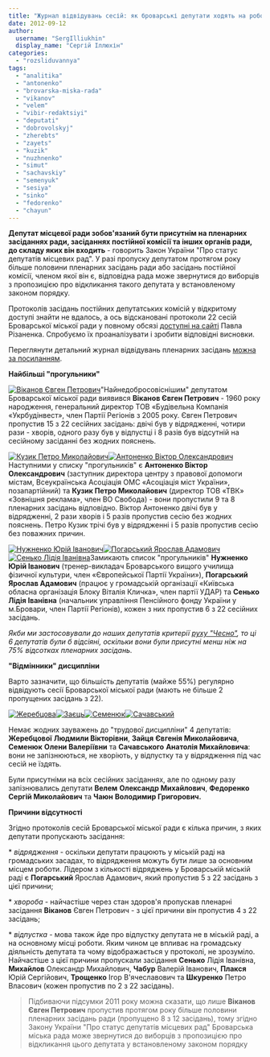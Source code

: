 ```yaml
---
title: "Журнал відвідувань сесій: як броварські депутати ходять на роботу"
date: 2012-09-12
author: 
  username: "SergIlliukhin"
  display_name: "Сергій Іллюхін"
categories: 
  - "rozsliduvannya"
tags: 
  - "analitika"
  - "antonenko"
  - "brovarska-miska-rada"
  - "vikanov"
  - "velem"
  - "vibir-redaktsiyi"
  - "deputati"
  - "dobrovolskyj"
  - "zherebts"
  - "zayets"
  - "kuzik"
  - "nuzhnenko"
  - "simut"
  - "sachavskiy"
  - "semenyuk"
  - "sesiya"
  - "sinko"
  - "fedorenko"
  - "chayun"
---
```


**Депутат місцевої ради зобов'язаний бути присутнім на пленарних засіданнях ради, засіданнях постійної комісії та інших органів ради, до складу яких він входить** - говорить Закон України "Про статус депутатів місцевих рад". У разі пропуску депутатом протягом року більше половини пленарних засідань ради або засідань постійної комісії, членом якої він є, відповідна рада може звернутися до виборців з пропозицією про відкликання такого депутата у встановленому законом порядку.

Протоколів засідань постійних депутатських комісій у відкритому доступі знайти не вдалось, а ось відскановані протоколи 22 сесій Броварської міської ради у повному обсязі [доступні на сайті](http://rizanenko.org/dokumenty-2/protokoly-sesij "Протоколи сесій") Павла Різаненка. Спробуємо їх проаналізувати і зробити відповідні висновки.

Переглянути детальний журнал відвідувань пленарних засідань [можна за посиланням](https://docs.google.com/spreadsheet/ccc?key=0AhE2NQlPHqm_dEJrVnhzN3MwclBWTEZGWE9GaWQ2WlE "Журнал відвідувань").

**Найбільші "прогульники"**

[![](https://mpz.brovary.org/wp-content/uploads/2012/08/11.png "Віканов Євген Петрович")](https://mpz.brovary.org/wp-content/uploads/2012/08/11.png)"Найнедобросовіснішим" депутатом Броварської міської ради виявився **Віканов Євген Петрович** - 1960 року народження, генеральний директор ТОВ «Будівельна Компанія «Укрбудінвест», член Партії Регіонів з 2005 року. Євген Петрович пропустив 15 з 22 сесійних засідань: двічі був у відрядженні, чотири рази - хворів, одного разу був у відпустці і 8 разів був відсутній на сесійному засіданні без жодних пояснень.

[![](https://mpz.brovary.org/wp-content/uploads/2012/08/24.png "Кузик Петро Миколайович")](https://mpz.brovary.org/wp-content/uploads/2012/08/24.png)[![](https://mpz.brovary.org/wp-content/uploads/2012/08/02.png "Антоненко Віктор Олександрович")](https://mpz.brovary.org/wp-content/uploads/2012/08/02.png)Наступними у списку "прогульників" є **Антоненко Віктор Олександрович** (заступник директора центру з правової допомоги містам, Всеукраїнська Асоціація ОМС «Асоціація міст України», позапартійний) та **Кузик Петро Миколайович** (директор ТОВ «ТВК» «Зовнішня реклама», член ВО Свобода) - вони пропустили 9 та 8 пленарних засідань відповідно. Віктор Антоненко двічі був у відрядженні, 2 рази хворів і 5 разів пропустив сесію без жодних пояснень. Петро Кузик трічі був у відрядженні і 5 разів пропустив сесію без поважних причин.

[![](https://mpz.brovary.org/wp-content/uploads/2012/08/27.png "Нужненко Юрій Іванович")](https://mpz.brovary.org/wp-content/uploads/2012/08/27.png)[![](https://mpz.brovary.org/wp-content/uploads/2012/08/311.png "Погарський Ярослав Адамович")](https://mpz.brovary.org/wp-content/uploads/2012/08/311.png)[![](https://mpz.brovary.org/wp-content/uploads/2012/08/35.png "Сенько Лідія Іванівна")](https://mpz.brovary.org/wp-content/uploads/2012/08/35.png)Замикають список "прогульників" **Нужненко Юрій Іванович** (тренер-викладач Броварського вищого училища фізичної культури, член «Європейської Партії України»), **Погарський Ярослав Адамович** (працює у громадській організації «Київська обласна організація Блоку Віталія Кличка», член партії УДАР) та **Сенько Лідія Іванівна** (начальник управління Пенсійного фонду України у м.Бровари, член Партії Регіонів), кожен з них пропустив 6 з 22 сесійних засідань.

_Якби ми застосовували до наших депутатів критерії [руху "Чесно"](http://www.chesno.org/ "Рух ЧЕСНО"), то ці 6 депутатів були б відсіяні, оскільки вони були присутні менш ніж на 75% відсотках пленарних засідань._

**"Відмінники" дисципліни**

Варто зазначити, що більшість депутатів (майже 55%) регулярно відвідують сесії Броварської міської ради (мають не більше 2 пропущених засідань з 22).

[![](https://mpz.brovary.org/wp-content/uploads/2012/08/15.png "Жеребцова")](https://mpz.brovary.org/wp-content/uploads/2012/08/15.png)[![](https://mpz.brovary.org/wp-content/uploads/2012/08/17.png "Заєць")](https://mpz.brovary.org/wp-content/uploads/2012/08/17.png)[![](https://mpz.brovary.org/wp-content/uploads/2012/08/19.png "Семенюк")](https://mpz.brovary.org/wp-content/uploads/2012/08/19.png)[![](https://mpz.brovary.org/wp-content/uploads/2012/08/34.png "Сачавський")](https://mpz.brovary.org/wp-content/uploads/2012/08/34.png)

Немає жодних зауважень до "трудової дисципліни" 4 депутатів: **Жеребцової** **Людмили Вікторівни**, **Зайця** **Євгенія Миколайовича**, **Семенюк** **Олени Валеріївни** та **Сачавського** **Анатолія Михайловича**: вони не запізнюються, не хворіють, у відпустку та у відрядження під час сесій не їздять.

Були присутніми на всіх сесійних засіданнях, але по одному разу запізнювались депутати **Велем** **Олександр Михайлович**, **Федоренко** **Сергій Миколайович** та **Чаюн** **Володимир Григорович.**

**Причини відсутності**

Згідно протоколів сесій Броварської міської ради є кілька причин, з яких депутати пропускають засідання:

\* _відрядження_ - оскільки депутати працюють у міській раді на громадських засадах, то відрядження можуть бути лише за основним місцем роботи. Лідером з кількості відряджень у Броварській міській раді є **Погарський** Ярослав Адамович, який пропустив 5 з 22 засідань з цієї причини;

\* _хвороба_ - найчастіше через стан здоров'я пропускав пленарні засідання **Віканов** Євген Петрович - з цієї причини він пропустив 4 з 22 засідань;

\* _відпустка_ - мова також йде про відпустку депутата не в міській раді, а на основному місці роботи. Яким чином це впливає на громадську діяльність депутата та чому відображається у протоколі, не зрозуміло. Найчастіше з цієї причини пропускали засідання **Сенько** Лідія Іванівна, **Михайлов** Олександр Михайлович, **Чабур** Валерій Іванович, **Плакся** Юрій Сергійович, **Трощенко** Ігор В'ячеславович та **Шкуренко** Петро Власович (кожен пропустив по 2 з 22 засідань).

> Підбиваючи підсумки 2011 року можна сказати, що лише **Віканов Євген Петрович** пропустив протягом року більше половини пленарних засідань ради (пропущено 8 з 12 засідань), тому згідно Закону України "Про статус депутатів місцевих рад" Броварська міська рада може звернутися до виборців з пропозицією про відкликання цього депутата у встановленому законом порядку
